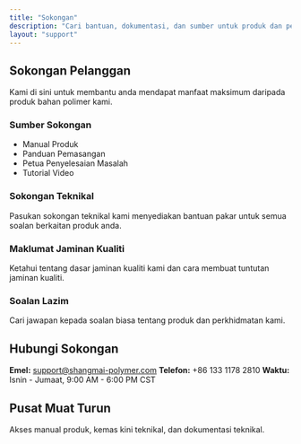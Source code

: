 ```yaml
---
title: "Sokongan"
description: "Cari bantuan, dokumentasi, dan sumber untuk produk dan perkhidmatan kami"
layout: "support"
---
```


## Sokongan Pelanggan

Kami di sini untuk membantu anda mendapat manfaat maksimum daripada produk bahan polimer kami.

### Sumber Sokongan

- Manual Produk
- Panduan Pemasangan
- Petua Penyelesaian Masalah
- Tutorial Video

### Sokongan Teknikal

Pasukan sokongan teknikal kami menyediakan bantuan pakar untuk semua soalan berkaitan produk anda.

### Maklumat Jaminan Kualiti

Ketahui tentang dasar jaminan kualiti kami dan cara membuat tuntutan jaminan kualiti.

### Soalan Lazim

Cari jawapan kepada soalan biasa tentang produk dan perkhidmatan kami.

## Hubungi Sokongan

**Emel:** support@shangmai-polymer.com
**Telefon:** +86 133 1178 2810
**Waktu:** Isnin - Jumaat, 9:00 AM - 6:00 PM CST

## Pusat Muat Turun

Akses manual produk, kemas kini teknikal, dan dokumentasi teknikal.
